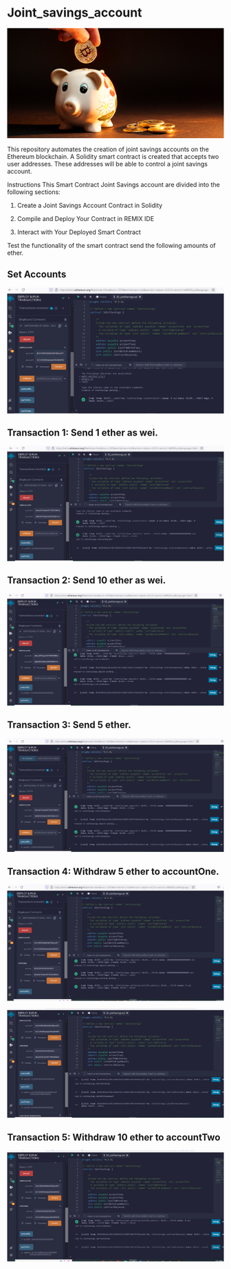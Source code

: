 # Joint_savings_account
![](/Images/20-5-challenge-image.png)

This repository automates the creation of joint savings accounts on the Ethereum blockchain. A Solidity smart contract is created that accepts two user addresses. These addresses will be able to control a joint savings account.

Instructions
This Smart Contract Joint Savings account are divided into the following sections:


1. Create a Joint Savings Account Contract in Solidity


2. Compile and Deploy Your Contract in REMIX IDE


3. Interact with Your Deployed Smart Contract


Test the functionality of the smart contract send the following amounts of ether. 

## Set Accounts
![](/Execution_Results/deploy1.png)


## Transaction 1: Send 1 ether as wei.
![](/Execution_Results/d_1eth_cbalance.png)

## Transaction 2: Send 10 ether as wei.
![](/Execution_Results/d_10eth_cbalance.png)

## Transaction 3: Send 5 ether.
![](/Execution_Results/d_5eth_cbalance.png)


## Transaction 4: Withdraw 5 ether to accountOne.
![](/Execution_Results/withdraw5eth.png)

![](/Execution_Results/balance1withdraw5eth_and_lastFxs.png)

## Transaction 5: Withdraw 10 ether to accountTwo
![](/Execution_Results/balance2withdraw10ethACC2_lastFX.png)












